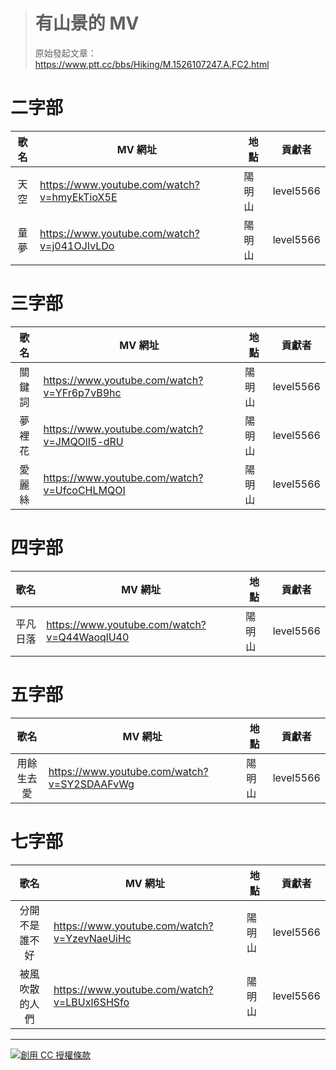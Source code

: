 > # 有山景的 MV #
> 原始發起文章：https://www.ptt.cc/bbs/Hiking/M.1526107247.A.FC2.html


二字部
======

| 歌名 | MV 網址 | 地點 | 貢獻者 |
|:----:|---------|------|:------:|
| 天空 | https://www.youtube.com/watch?v=hmyEkTioX5E | 陽明山 | level5566 |
| 童夢 | https://www.youtube.com/watch?v=j041OJIvLDo | 陽明山 | level5566 |


三字部
======

|  歌名  | MV 網址 | 地點 | 貢獻者 |
|:------:|---------|------|:------:|
| 關鍵詞 | https://www.youtube.com/watch?v=YFr6p7vB9hc | 陽明山 | level5566 |
| 夢裡花 | https://www.youtube.com/watch?v=JMQOlI5-dRU | 陽明山 | level5566 |
| 愛麗絲 | https://www.youtube.com/watch?v=UfcoCHLMQOI | 陽明山 | level5566 |


四字部
======

|   歌名   | MV 網址 | 地點 | 貢獻者 |
|:--------:|---------|------|:------:|
| 平凡日落 | https://www.youtube.com/watch?v=Q44WaoqlU40 | 陽明山 | level5566 |


五字部
======

|    歌名    | MV 網址 | 地點 | 貢獻者 |
|:----------:|---------|------|:------:|
| 用餘生去愛 | https://www.youtube.com/watch?v=SY2SDAAFvWg | 陽明山 | level5566 |


七字部
======

|      歌名      | MV 網址 | 地點 | 貢獻者 |
|:--------------:|---------|------|:------:|
| 分開不是誰不好 | https://www.youtube.com/watch?v=YzevNaeUiHc | 陽明山 | level5566 |
| 被風吹散的人們 | https://www.youtube.com/watch?v=LBUxl6SHSfo | 陽明山 | level5566 |


----------------------------------------------------------------------

<a rel="license" href="http://creativecommons.org/licenses/by-sa/4.0/"><img alt="創用 CC 授權條款" style="border-width:0" src="https://i.creativecommons.org/l/by-sa/4.0/88x31.png" /></a><br />
